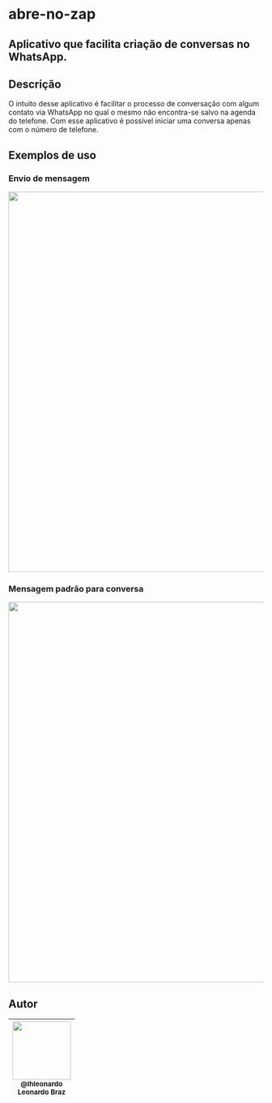 # abre-no-zap
## Aplicativo que facilita criação de conversas no WhatsApp.

## Descrição

O intuito desse aplicativo é facilitar o processo de conversação com algum contato via WhatsApp no qual o mesmo não encontra-se salvo na agenda do telefone. 
Com esse aplicativo é possível iniciar uma conversa apenas com o número de telefone.

## Exemplos de uso

### Envio de mensagem

<img src="abre_conversa.gif" height="750"/>

### Mensagem padrão para conversa

<img src="configura_mensagem.gif" height="750"/>

## Autor

| [<img src="https://avatars0.githubusercontent.com/u/11544276?v=4&s=450" width=115><br><sub>@lhleonardo</sub>](https://github.com/lhleonardo) <br><sub>Leonardo Braz</sub> |
| :----------------------------------------------------------------------------------------------------------------------------------------------------------------------------: |
